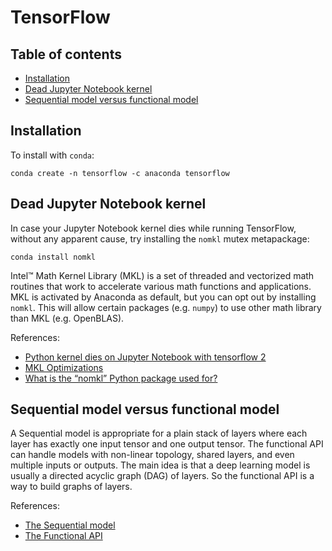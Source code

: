 # TensorFlow

## Table of contents

* [Installation](#Installation)
* [Dead Jupyter Notebook kernel](#Dead-Jupyter-Notebook-kernel)
* [Sequential model versus functional model](#Sequential-model-versus-functional-model)

## Installation <a name="Installation"></a>

To install with `conda`:

```
conda create -n tensorflow -c anaconda tensorflow
```

## Dead Jupyter Notebook kernel <a name="Dead-Jupyter-Notebook-kernel"></a>

In case your Jupyter Notebook kernel dies while running TensorFlow, without any apparent cause, try installing the `nomkl` mutex metapackage:

```
conda install nomkl
```

Intel™ Math Kernel Library (MKL) is a set of threaded and vectorized math routines that work to accelerate various math functions and applications. MKL is activated by Anaconda as default, but you can opt out by installing `nomkl`. This will allow certain packages (e.g. `numpy`) to use other math library than MKL (e.g. OpenBLAS).

References:

* [Python kernel dies on Jupyter Notebook with tensorflow 2](https://stackoverflow.com/questions/59576397/python-kernel-dies-on-jupyter-notebook-with-tensorflow-2)
* [MKL Optimizations](https://docs.anaconda.com/mkl-optimizations/#mkl-optimizations)
* [What is the “nomkl” Python package used for?](https://stackoverflow.com/questions/66224879/what-is-the-nomkl-python-package-used-for)



## Sequential model versus functional model <a name="Sequential-model-versus-functional-model"></a>

A Sequential model is appropriate for a plain stack of layers where each layer has exactly one input tensor and one output tensor. The functional API can handle models with non-linear topology, shared layers, and even multiple inputs or outputs. The main idea is that a deep learning model is usually a directed acyclic graph (DAG) of layers. So the functional API is a way to build graphs of layers.

References:

* [The Sequential model](https://www.tensorflow.org/guide/keras/sequential_model)
* [The Functional API](https://www.tensorflow.org/guide/keras/functional)
